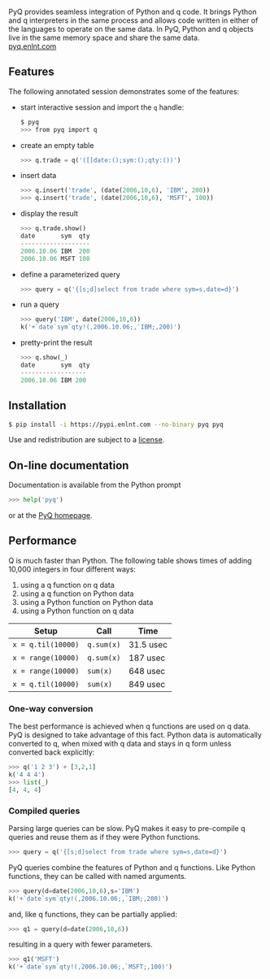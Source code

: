 PyQ provides seamless integration of Python and q code. It brings Python and q interpreters in the same process and allows code written in either of the languages to operate on the same data. In PyQ, Python and q objects live in the same memory space and share the same data.  
<i class="fa fa-hand-o-right"></i> [pyq.enlnt.com](http://pyq.enlnt.com) 


## Features

The following annotated session demonstrates some of the features:

- start interactive session and import the `q` handle:
    ```bash
    $ pyq
    >>> from pyq import q
    ```
- create an empty table
    ```python
    >>> q.trade = q('([]date:();sym:();qty:())')
    ```
- insert data
    ```python
    >>> q.insert('trade', (date(2006,10,6), 'IBM', 200))
    >>> q.insert('trade', (date(2006,10,6), 'MSFT', 100))
    ```
- display the result
    ```python
    >>> q.trade.show()
    date       sym  qty
    -------------------
    2006.10.06 IBM  200
    2006.10.06 MSFT 100
    ```
- define a parameterized query
    ```python
    >>> query = q('{[s;d]select from trade where sym=s,date=d}')
    ```
- run a query
    ```python
    >>> query('IBM', date(2006,10,6))
    k('+`date`sym`qty!(,2006.10.06;,`IBM;,200)')
    ```
- pretty-print the result
    ```python
    >>> q.show(_)
    date       sym  qty
    ------------------
    2006.10.06 IBM 200
    ```


## Installation

```bash
$ pip install -i https://pypi.enlnt.com --no-binary pyq pyq
```
Use and redistribution are subject to a [license](https://pyq.enlnt.com/license.html).


## On-line documentation

Documentation is available from the Python prompt
```python
>>> help('pyq')
```
or at the [PyQ homepage](https://pyq.enlnt.com/pyq.html).


## Performance 

Q is much faster than Python. The following table shows times of adding 10,000 integers in four different ways: 

1. using a q function on q data
2. using a q function on Python data
3. using a Python function on Python data
4. using a Python function on q data

| Setup              | Call       | Time      |
|--------------------|------------|-----------|
| `x = q.til(10000)` | `q.sum(x)` | 31.5 usec |
| `x = range(10000)` | `q.sum(x)` | 187 usec  |
| `x = range(10000)` | `sum(x)`   | 648 usec  |
| `x = q.til(10000)` | `sum(x)`   | 849 usec  |


### One-way conversion

The best performance is achieved when q functions are used on q data. PyQ is designed to take advantage of this fact. Python data is automatically converted to q, when mixed with q data and stays in q form unless converted back explicitly:
```python
>>> q('1 2 3') + [3,2,1]
k('4 4 4')
>>> list(_)
[4, 4, 4]
```


### Compiled queries

Parsing large queries can be slow. PyQ makes it easy to pre-compile q queries and reuse them as if they were Python functions.
```python
>>> query = q('{[s;d]select from trade where sym=s,date=d}')
```
PyQ queries combine the features of Python and q functions. Like Python functions, they can be called with named arguments.
```python
>>> query(d=date(2006,10,6),s='IBM')
k('+`date`sym`qty!(,2006.10.06;,`IBM;,200)')
```
and, like q functions, they can be partially applied:
```python
>>> q1 = query(d=date(2006,10,6))
```
resulting in a query with fewer parameters.
```python
>>> q1('MSFT')
k('+`date`sym`qty!(,2006.10.06;,`MSFT;,100)')
```

